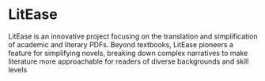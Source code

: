 # LitEase
LitEase is an innovative project focusing on the translation and simplification of academic and literary PDFs. Beyond textbooks, LitEase pioneers a feature for simplifying novels, breaking down complex narratives to make literature more approachable for readers of diverse backgrounds and skill levels

